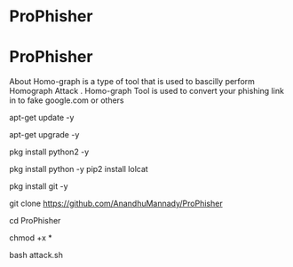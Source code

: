 # ProPhisher
# ProPhisher
About Homo-graph is a type of tool that is used to bascilly perform Homograph Attack . Homo-graph Tool is used to convert your phishing link in to fake google.com or others

apt-get update -y

apt-get upgrade -y

pkg install python2 -y

pkg install python -y pip2 install lolcat

pkg install git -y

git clone https://github.com/AnandhuMannady/ProPhisher

cd ProPhisher

chmod +x *

bash attack.sh
